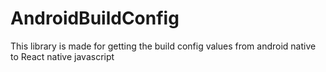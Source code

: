 # AndroidBuildConfig
This library is made for getting the build config values from android native to React native javascript
